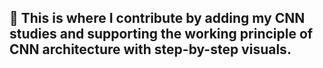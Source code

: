 ## 🌿 This is where I contribute by adding my CNN studies and supporting the working principle of CNN architecture with step-by-step visuals.
